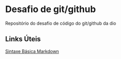 # Desafio de git/github
Repositório do desafio de código do git/github da dio

## Links Úteis
[Sintaxe Básica Markdown](https://www.markdownguide.org/getting-started/)
